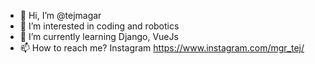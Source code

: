 - 👋 Hi, I’m @tejmagar
- 👀 I’m interested in coding and robotics
- 🌱 I’m currently learning Django, VueJs
- 📫 How to reach me? Instagram https://www.instagram.com/mgr_tej/

<!---
tejmagar/tejmagar is a ✨ special ✨ repository because its `README.md` (this file) appears on your GitHub profile.
You can click the Preview link to take a look at your changes.
--->
